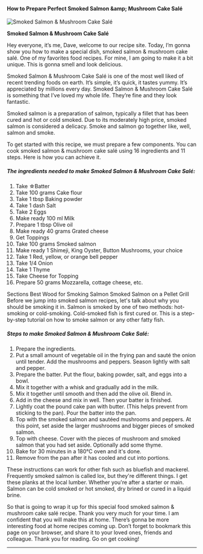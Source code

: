             

#### How to Prepare Perfect Smoked Salmon &amp;amp; Mushroom Cake Salé

![Smoked Salmon &amp; Mushroom Cake Salé](https://img-global.cpcdn.com/recipes/5203560519172096/751x532cq70/smoked-salmon-mushroom-cake-sale-recipe-main-photo.jpg)

**Smoked Salmon &amp; Mushroom Cake Salé**

Hey everyone, it’s me, Dave, welcome to our recipe site. Today, I’m gonna show you how to make a special dish, smoked salmon & mushroom cake salé. One of my favorites food recipes. For mine, I am going to make it a bit unique. This is gonna smell and look delicious.

Smoked Salmon & Mushroom Cake Salé is one of the most well liked of recent trending foods on earth. It’s simple, it’s quick, it tastes yummy. It’s appreciated by millions every day. Smoked Salmon & Mushroom Cake Salé is something that I’ve loved my whole life. They’re fine and they look fantastic.

Smoked salmon is a preparation of salmon, typically a fillet that has been cured and hot or cold smoked. Due to its moderately high price, smoked salmon is considered a delicacy. Smoke and salmon go together like, well, salmon and smoke.

To get started with this recipe, we must prepare a few components. You can cook smoked salmon & mushroom cake salé using 16 ingredients and 11 steps. Here is how you can achieve it.

##### The ingredients needed to make Smoked Salmon & Mushroom Cake Salé:

1.  Take ☆Batter
2.  Take 100 grams Cake flour
3.  Take 1 tbsp Baking powder
4.  Take 1 dash Salt
5.  Take 2 Eggs
6.  Make ready 100 ml Milk
7.  Prepare 1 tbsp Olive oil
8.  Make ready 40 grams Grated cheese
9.  Get Toppings
10.  Take 100 grams Smoked salmon
11.  Make ready 1 Shimeji, King Oyster, Button Mushrooms, your choice
12.  Take 1 Red, yellow, or orange bell pepper
13.  Take 1/4 Onion
14.  Take 1 Thyme
15.  Take Cheese for Topping
16.  Prepare 50 grams Mozzarella, cottage cheese, etc.

Sections Best Wood for Smoking Salmon Smoked Salmon on a Pellet Grill Before we jump into smoked salmon recipes, let's talk about why you should be smoking it in. Salmon is smoked by one of two methods: hot-smoking or cold-smoking. Cold-smoked fish is first cured or. This is a step-by-step tutorial on how to smoke salmon or any other fatty fish.

##### Steps to make Smoked Salmon & Mushroom Cake Salé:

1.  Prepare the ingredients.
2.  Put a small amount of vegetable oil in the frying pan and sauté the onion until tender. Add the mushrooms and peppers. Season lightly with salt and pepper.
3.  Prepare the batter. Put the flour, baking powder, salt, and eggs into a bowl.
4.  Mix it together with a whisk and gradually add in the milk.
5.  Mix it together until smooth and then add the olive oil. Blend in.
6.  Add in the cheese and mix in well. Then your batter is finished.
7.  Lightly coat the pound cake pan with butter. (This helps prevent from sticking to the pan). Pour the batter into the pan.
8.  Top with the smoked salmon and sautéed mushrooms and peppers. At this point, set aside the larger mushrooms and bigger pieces of smoked salmon.
9.  Top with cheese. Cover with the pieces of mushroom and smoked salmon that you had set aside. Optionally add some thyme.
10.  Bake for 30 minutes in a 180°C oven and it's done.
11.  Remove from the pan after it has cooled and cut into portions.

These instructions can work for other fish such as bluefish and mackerel. Frequently smoked salmon is called lox, but they're different things. I get these planks at the local lumber. Whether you're after a starter or main. Salmon can be cold smoked or hot smoked, dry brined or cured in a liquid brine.

So that is going to wrap it up for this special food smoked salmon & mushroom cake salé recipe. Thank you very much for your time. I am confident that you will make this at home. There’s gonna be more interesting food at home recipes coming up. Don’t forget to bookmark this page on your browser, and share it to your loved ones, friends and colleague. Thank you for reading. Go on get cooking!

* * *
